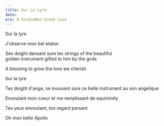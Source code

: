 ```yaml
---
title: Sur La Lyre
date:
era: A Forbidden Greek Love
---
```


Sur la lyre

J'observe mon bel etalon <br>

Ses doight dansant sure les strings of the beautiful <br>
golden instrument gifted to him by the gods <br>

A blessing to grow the love we cherish <br>

Sur la lyre <br>

Tes doight d'ange, se mouvant sure ce belle instrument au son angelique <br>

Envoutant mon coeur et me remplissant de equinimity <br>

Tes yeux envoutant, ton regard persant <br>

Oh mon bello Apollo <br>
